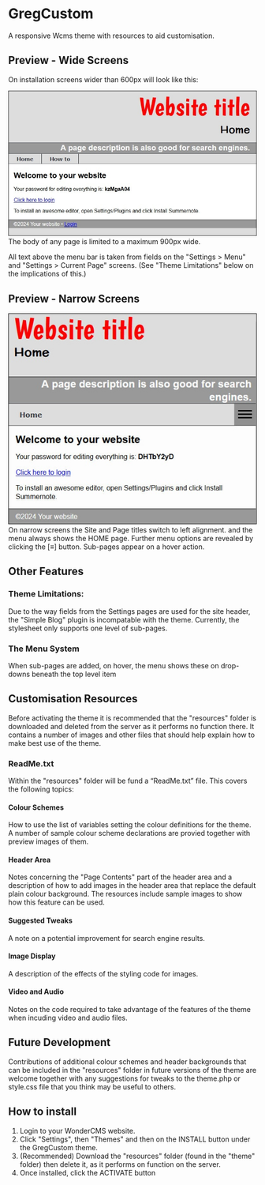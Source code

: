 # GregCustom
A responsive Wcms theme with resources to aid customisation.

## Preview - Wide Screens
On installation screens wider than 600px will look like this:

![Wide screen preview](/previewwide.jpg)
The body of any page is limited to a maximum 900px wide.

All text above the menu bar is taken from fields on the "Settings > Menu" and "Settings > Current Page" screens. (See "Theme Limitations" below on the implications of this.)

## Preview - Narrow Screens
![Narrow screen preview](/previewnarrow.jpg)
On narrow screens the Site and Page titles switch to left alignment. and the menu always shows the HOME page. Further menu options are revealed by clicking the [&equiv;] button. Sub-pages appear on a hover action.

## Other Features
### Theme Limitations:
Due to the way fields from the Settings pages are used for the site header, the "Simple Blog" plugin is incompatable with the theme.
Currently, the stylesheet only supports one level of sub-pages.
### The Menu System
When sub-pages are added, on hover, the menu shows these on drop-downs beneath the top level item

## Customisation Resources
Before activating the theme it is recommended that the "resources" folder is downloaded and deleted from the server as it performs no function there. It contains a number of images and other files that should help explain how to make best use of the theme.
### ReadMe.txt
Within the "resources" folder will be fund a “ReadMe.txt” file. This covers the following topics:
#### Colour Schemes
How to use the list of variables setting the colour definitions for the theme. A number of sample colour scheme declarations are provied together with preview images of them.
#### Header Area
Notes concerning the "Page Contents" part of the header area and a description of how to add images in the header area that replace the default plain colour background. The resources include sample images to show how this feature can be used.
#### Suggested Tweaks
A note on a potential improvement for search engine results.
#### Image Display
A description of the effects of the styling code for images.
#### Video and Audio
Notes on the code required to take advantage of the features of the theme when incuding video and audio files.

## Future Development
Contributions of additional colour schemes and header backgrounds that can be included in the "resources" folder in future versions of the theme are welcome together with any suggestions for tweaks to the theme.php or style.css file that you think may be useful to others.

## How to install
1. Login to your WonderCMS website.
2. Click "Settings", then "Themes" and then on the INSTALL button under the GregCustom theme.
3. (Recommended) Download the "resources" folder (found in the "theme" folder) then delete it, as it performs on function on the server.
4. Once installed, click the ACTIVATE button

